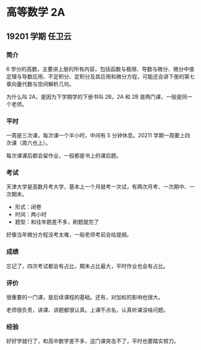 # 高等数学 2A

## 19201 学期 任卫云

### 简介

6 学分的高数，主要讲上册的所有内容，包括函数与极限、导数与微分、微分中值定理与导数应用、不定积分、定积分及其应用和微分方程，可能还会讲下册的第七章向量代数与空间解析几何。

为什么叫 2A，是因为下学期学的下册书叫 2B，2A 和 2B 是两门课，一般是同一个老师。

### 平时

一周是三次课，每次课一个半小时，中间有 5 分钟休息。20211 学期一周要上四次课（周六也上）。

每次课课后都会留作业，一般都是书上的课后题。

### 考试

天津大学是高数月考大学，基本上一个月就考一次试，有两次月考、一次期中、一次期末。

- 形式：闭卷
- 时间：两小时
- 题型：和往年题差不多，刷题就完了

好像当年微分方程没考太难，一般老师考前会给提纲。

### 成绩

忘记了，四次考试都会有占比，期末占比最大，平时作业也会有占比。

### 评价

很重要的一门课，是后续课程的基础。还有，对加权的影响也很大。

老师很负责，讲课、讲题都很认真。上课不点名，认真听课没啥问题。

### 经验

好好学就行了，和高中数学差不多，这门课突击不了，平时也要踏实努力。
